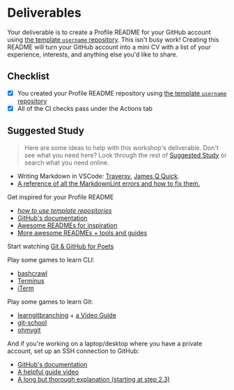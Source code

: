 # Deliverables

Your deliverable is to create a Profile README for your GitHub account using
[the template `username` repository](https://github.com/MIT-Emerging-Talent/username). This isn't busy work! Creating this README will
turn your GitHub account into a mini CV with a list of your experience,
interests, and anything else you'd like to share.

## Checklist

- [x] You created your Profile README repository using
      [the template `username` repository](https://github.com/MIT-Emerging-Talent/username)
- [x] All of the CI checks pass under the Actions tab

## Suggested Study

> Here are some ideas to help with this workshop's deliverable.  Don't see what you need here?  Look through the rest of [Suggested Study](../suggested_study/) or search what you need online.

- Writing Markdown in VSCode: [Traversy](https://www.youtube.com/watch?v=HUBNt18RFbo), [James Q Quick](https://www.youtube.com/watch?v=pTCROLZLhDM).
- [A reference of all the MarkdownLint errors and how to fix them.](https://github.com/markdownlint/markdownlint/blob/main/docs/RULES.md)

Get inspired for your Profile README

- [_how to use template repositories_](https://www.youtube.com/watch?v=8cxYgaMB9ow)
- [GitHub's documentation](https://docs.github.com/en/account-and-profile/setting-up-and-managing-your-github-profile/customizing-your-profile/managing-your-profile-readme)
- [Awesome READMEs for inspiration](https://github.com/abhisheknaiidu/awesome-github-profile-readme)
- [More awesome READMEs + tools and guides](https://github.com/suryakantamangaraj/AwesomeGithubProfileTemplates?tab=readme-ov-file)

Start watching [Git & GitHub for Poets](https://www.youtube.com/watch?v=BCQHnlnPusY&list=PLRqwX-V7Uu6ZF9C0YMKuns9sLDzK6zoiV)

Play some games to learn CLI:

- [bashcrawl](https://gitlab.com/slackermedia/bashcrawl/)
- [Terminus](https://web.mit.edu/mprat/Public/web/Terminus/Web/main.html)
- [iTerm](https://sr6033.github.io/lterm/)

Play some games to learn Git:

- [learngitbranching](https://learngitbranching.js.org/) +
    [a Video Guide](https://www.youtube.com/watch?v=dG0ke9vILQM)
- [git-school](https://git-school.github.io/visualizing-git/)
- [ohmygit](https://ohmygit.org/)

And if you're working on a laptop/desktop where you have a private account, set up an SSH connection to GitHub:

- [GitHub's documentation](https://docs.github.com/en/authentication/connecting-to-github-with-ssh)
- [A helpful guide video](https://www.youtube.com/watch?v=8X4u9sca3Io)
- [A long but thorough explanation (starting at step 2.3)](https://www.theodinproject.com/paths/foundations/courses/foundations/lessons/setting-up-git)
